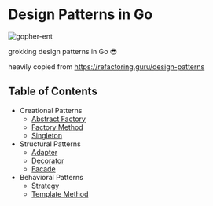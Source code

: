 # Design Patterns in Go
![gopher-ent](https://user-images.githubusercontent.com/37772279/227212719-dd1b6052-f752-452e-982d-ca86ad55e1a5.png)

grokking design patterns in Go 😎

heavily copied from https://refactoring.guru/design-patterns

## Table of Contents

- Creational Patterns
  - [Abstract Factory](/creational/abstract-factory)
  - [Factory Method](/creational/factory-method)
  - [Singleton](/creational/singleton)
- Structural Patterns
  - [Adapter](/structural/adapter)
  - [Decorator](/structural/decorator)
  - [Facade](/structural/facade)
- Behavioral Patterns
  - [Strategy](/behavioral/strategy)
  - [Template Method](/behavioral/template-method)